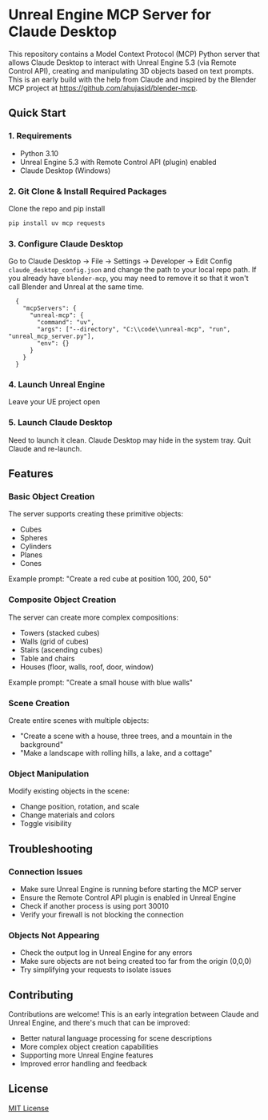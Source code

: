 # Unreal Engine MCP Server for Claude Desktop

This repository contains a Model Context Protocol (MCP) Python server that allows Claude Desktop to interact with Unreal Engine 5.3 (via Remote Control API), creating and manipulating 3D objects based on text prompts. This is an early build with the help from Claude and inspired by the Blender MCP project at https://github.com/ahujasid/blender-mcp.

## Quick Start
### 1. Requirements
  - Python 3.10
  - Unreal Engine 5.3 with Remote Control API (plugin) enabled
  - Claude Desktop (Windows)

### 2. Git Clone & Install Required Packages
Clone the repo and pip install
```bash
pip install uv mcp requests
```

### 3. Configure Claude Desktop
Go to Claude Desktop -> File -> Settings -> Developer -> Edit Config `claude_desktop_config.json` and change the path to your local repo path. If you already have `blender-mcp`, you may need to remove it so that it won't call Blender and Unreal at the same time.
```
  {
    "mcpServers": {
      "unreal-mcp": {
        "command": "uv",
        "args": ["--directory", "C:\\code\\unreal-mcp", "run", "unreal_mcp_server.py"],
        "env": {}
      }
    }
  }
```
### 4. Launch Unreal Engine
Leave your UE project open

### 5. Launch Claude Desktop
Need to launch it clean. Claude Desktop may hide in the system tray. Quit Claude and re-launch.


## Features

### Basic Object Creation

The server supports creating these primitive objects:
- Cubes
- Spheres
- Cylinders
- Planes
- Cones

Example prompt: "Create a red cube at position 100, 200, 50"

### Composite Object Creation

The server can create more complex compositions:
- Towers (stacked cubes)
- Walls (grid of cubes)
- Stairs (ascending cubes)
- Table and chairs
- Houses (floor, walls, roof, door, window)

Example prompt: "Create a small house with blue walls"

### Scene Creation

Create entire scenes with multiple objects:
- "Create a scene with a house, three trees, and a mountain in the background"
- "Make a landscape with rolling hills, a lake, and a cottage"

### Object Manipulation

Modify existing objects in the scene:
- Change position, rotation, and scale
- Change materials and colors
- Toggle visibility

## Troubleshooting

### Connection Issues

- Make sure Unreal Engine is running before starting the MCP server
- Ensure the Remote Control API plugin is enabled in Unreal Engine
- Check if another process is using port 30010
- Verify your firewall is not blocking the connection

### Objects Not Appearing

- Check the output log in Unreal Engine for any errors
- Make sure objects are not being created too far from the origin (0,0,0)
- Try simplifying your requests to isolate issues

## Contributing

Contributions are welcome! This is an early integration between Claude and Unreal Engine, and there's much that can be improved:

- Better natural language processing for scene descriptions
- More complex object creation capabilities
- Supporting more Unreal Engine features
- Improved error handling and feedback

## License

[MIT License](LICENSE)
